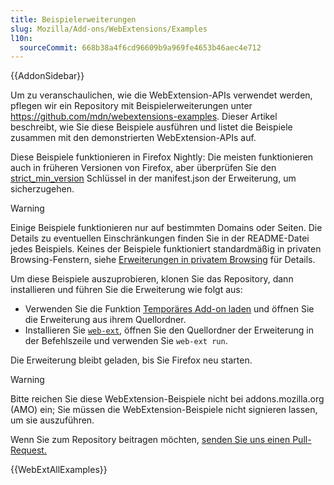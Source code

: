 ```yaml
---
title: Beispielerweiterungen
slug: Mozilla/Add-ons/WebExtensions/Examples
l10n:
  sourceCommit: 668b38a4f6cd96609b9a969fe4653b46aec4e712
---
```


{{AddonSidebar}}

Um zu veranschaulichen, wie die WebExtension-APIs verwendet werden, pflegen wir ein Repository mit Beispielerweiterungen unter <https://github.com/mdn/webextensions-examples>. Dieser Artikel beschreibt, wie Sie diese Beispiele ausführen und listet die Beispiele zusammen mit den demonstrierten WebExtension-APIs auf.

Diese Beispiele funktionieren in Firefox Nightly: Die meisten funktionieren auch in früheren Versionen von Firefox, aber überprüfen Sie den [strict_min_version](/de/docs/Mozilla/Add-ons/WebExtensions/manifest.json/browser_specific_settings) Schlüssel in der manifest.json der Erweiterung, um sicherzugehen.

> [!WARNING]
> Einige Beispiele funktionieren nur auf bestimmten Domains oder Seiten. Die Details zu eventuellen Einschränkungen finden Sie in der README-Datei jedes Beispiels. Keines der Beispiele funktioniert standardmäßig in privaten Browsing-Fenstern, siehe [Erweiterungen in privatem Browsing](https://support.mozilla.org/en-US/kb/extensions-private-browsing#w_enabling-or-disabling-extensions-in-private-windows) für Details.

Um diese Beispiele auszuprobieren, klonen Sie das Repository, dann installieren und führen Sie die Erweiterung wie folgt aus:

- Verwenden Sie die Funktion [Temporäres Add-on laden](https://extensionworkshop.com/documentation/develop/temporary-installation-in-firefox/) und öffnen Sie die Erweiterung aus ihrem Quellordner.
- Installieren Sie [`web-ext`](https://extensionworkshop.com/documentation/develop/getting-started-with-web-ext/), öffnen Sie den Quellordner der Erweiterung in der Befehlszeile und verwenden Sie `web-ext run`.

Die Erweiterung bleibt geladen, bis Sie Firefox neu starten.

> [!WARNING]
> Bitte reichen Sie diese WebExtension-Beispiele nicht bei addons.mozilla.org (AMO) ein; Sie müssen die WebExtension-Beispiele nicht signieren lassen, um sie auszuführen.

Wenn Sie zum Repository beitragen möchten, [senden Sie uns einen Pull-Request.](https://github.com/mdn/webextensions-examples/blob/main/CONTRIBUTING.md)

{{WebExtAllExamples}}
